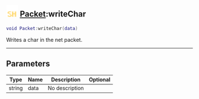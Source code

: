 ## <img src="../../.gitbook/assets/shared.png" width="32" height="32" /> [Packet](../packet/README.md):writeChar

```lua
void Packet:writeChar(data)
```

Writes a char in the net packet.

-----------------
## Parameters

| Type   | Name | Description | Optional |
| ------ | ---- | ----------- | -------: |
| string | data | No description |  |
